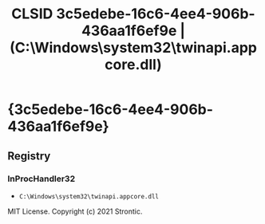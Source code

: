 ﻿---
title: "CLSID 3c5edebe-16c6-4ee4-906b-436aa1f6ef9e | (C:\\Windows\\system32\\twinapi.appcore.dll)"
excerpt: What is COM-Object CLSID 3c5edebe-16c6-4ee4-906b-436aa1f6ef9e?
---

# {3c5edebe-16c6-4ee4-906b-436aa1f6ef9e}


## Registry


### InProcHandler32

* `C:\Windows\system32\twinapi.appcore.dll`

MIT License. Copyright (c) 2021 Strontic.


